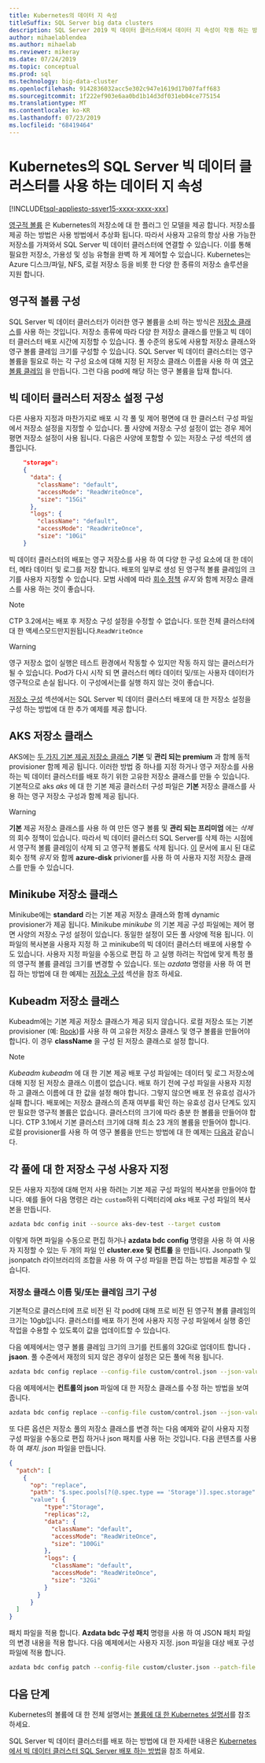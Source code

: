 ```yaml
---
title: Kubernetes의 데이터 지 속성
titleSuffix: SQL Server big data clusters
description: SQL Server 2019 빅 데이터 클러스터에서 데이터 지 속성이 작동 하는 방식에 대해 알아봅니다.
author: mihaelablendea
ms.author: mihaelab
ms.reviewer: mikeray
ms.date: 07/24/2019
ms.topic: conceptual
ms.prod: sql
ms.technology: big-data-cluster
ms.openlocfilehash: 9142836032acc5e302c947e1619d17b07faff683
ms.sourcegitcommit: 1f222ef903e6aa0bd1b14d3df031eb04ce775154
ms.translationtype: MT
ms.contentlocale: ko-KR
ms.lasthandoff: 07/23/2019
ms.locfileid: "68419464"
---
```

# <a name="data-persistence-with-sql-server-big-data-cluster-on-kubernetes"></a>Kubernetes의 SQL Server 빅 데이터 클러스터를 사용 하는 데이터 지 속성

[!INCLUDE[tsql-appliesto-ssver15-xxxx-xxxx-xxx](../includes/tsql-appliesto-ssver15-xxxx-xxxx-xxx.md)]

[영구적 볼륨](https://kubernetes.io/docs/concepts/storage/persistent-volumes/) 은 Kubernetes의 저장소에 대 한 플러그 인 모델을 제공 합니다. 저장소를 제공 하는 방법은 사용 방법에서 추상화 됩니다. 따라서 사용자 고유의 항상 사용 가능한 저장소를 가져와서 SQL Server 빅 데이터 클러스터에 연결할 수 있습니다. 이를 통해 필요한 저장소, 가용성 및 성능 유형을 완벽 하 게 제어할 수 있습니다. Kubernetes는 Azure 디스크/파일, NFS, 로컬 저장소 등을 비롯 한 다양 한 종류의 저장소 솔루션을 지원 합니다.

## <a name="configure-persistent-volumes"></a>영구적 볼륨 구성

SQL Server 빅 데이터 클러스터가 이러한 영구 볼륨을 소비 하는 방식은 [저장소 클래스](https://kubernetes.io/docs/concepts/storage/storage-classes/)를 사용 하는 것입니다. 저장소 종류에 따라 다양 한 저장소 클래스를 만들고 빅 데이터 클러스터 배포 시간에 지정할 수 있습니다. 풀 수준의 용도에 사용할 저장소 클래스와 영구 볼륨 클레임 크기를 구성할 수 있습니다. SQL Server 빅 데이터 클러스터는 영구 볼륨을 필요로 하는 각 구성 요소에 대해 지정 된 저장소 클래스 이름을 사용 하 여 [영구 볼륨 클레임](https://kubernetes.io/docs/concepts/storage/persistent-volumes/#persistentvolumeclaims) 을 만듭니다. 그런 다음 pod에 해당 하는 영구 볼륨을 탑재 합니다. 

## <a name="configure-big-data-cluster-storage-settings"></a>빅 데이터 클러스터 저장소 설정 구성

다른 사용자 지정과 마찬가지로 배포 시 각 풀 및 제어 평면에 대 한 클러스터 구성 파일에서 저장소 설정을 지정할 수 있습니다. 풀 사양에 저장소 구성 설정이 없는 경우 제어 평면 저장소 설정이 사용 됩니다. 다음은 사양에 포함할 수 있는 저장소 구성 섹션의 샘플입니다.

```json
    "storage": 
    {
      "data": {
        "className": "default",
        "accessMode": "ReadWriteOnce",
        "size": "15Gi"
      },
      "logs": {
        "className": "default",
        "accessMode": "ReadWriteOnce",
        "size": "10Gi"
    }
```

빅 데이터 클러스터의 배포는 영구 저장소를 사용 하 여 다양 한 구성 요소에 대 한 데이터, 메타 데이터 및 로그를 저장 합니다. 배포의 일부로 생성 된 영구적 볼륨 클레임의 크기를 사용자 지정할 수 있습니다. 모범 사례에 따라 [회수 정책](https://kubernetes.io/docs/concepts/storage/storage-classes/#reclaim-policy) *유지* 와 함께 저장소 클래스를 사용 하는 것이 좋습니다.

> [!NOTE]
> CTP 3.2에서는 배포 후 저장소 구성 설정을 수정할 수 없습니다. 또한 전체 클러스터에 대 한 액세스모드만지원됩니다.`ReadWriteOnce`

> [!WARNING]
> 영구 저장소 없이 실행은 테스트 환경에서 작동할 수 있지만 작동 하지 않는 클러스터가 될 수 있습니다. Pod가 다시 시작 되 면 클러스터 메타 데이터 및/또는 사용자 데이터가 영구적으로 손실 됩니다. 이 구성에서는를 실행 하지 않는 것이 좋습니다. 

[저장소 구성](#config-samples) 섹션에서는 SQL Server 빅 데이터 클러스터 배포에 대 한 저장소 설정을 구성 하는 방법에 대 한 추가 예제를 제공 합니다.

## <a name="aks-storage-classes"></a>AKS 저장소 클래스

AKS에는 [두 가지 기본 제공 저장소 클래스](https://docs.microsoft.com/azure/aks/azure-disks-dynamic-pv) **기본** 및 **관리 되는 premium** 과 함께 동적 provisioner 함께 제공 됩니다. 이러한 방법 중 하나를 지정 하거나 영구 저장소를 사용 하는 빅 데이터 클러스터를 배포 하기 위한 고유한 저장소 클래스를 만들 수 있습니다. 기본적으로 aks *aks* 에 대 한 기본 제공 클러스터 구성 파일은 **기본** 저장소 클래스를 사용 하는 영구 저장소 구성과 함께 제공 됩니다.

> [!WARNING]
> **기본** 제공 저장소 클래스를 사용 하 여 만든 영구 볼륨 및 **관리 되는 프리미엄** 에는 *삭제*의 회수 정책이 있습니다. 따라서 빅 데이터 클러스터 SQL Server를 삭제 하는 시점에서 영구적 볼륨 클레임이 삭제 되 고 영구적 볼륨도 삭제 됩니다. [이](https://docs.microsoft.com/en-us/azure/aks/concepts-storage#storage-classes) 문서에 표시 된 대로 회수 정책 *유지* 와 함께 **azure-disk** privioner를 사용 하 여 사용자 지정 저장소 클래스를 만들 수 있습니다.


## <a name="minikube-storage-class"></a>Minikube 저장소 클래스

Minikube에는 **standard** 라는 기본 제공 저장소 클래스와 함께 dynamic provisioner가 제공 됩니다. Minikube *minikube* 의 기본 제공 구성 파일에는 제어 평면 사양의 저장소 구성 설정이 있습니다. 동일한 설정이 모든 풀 사양에 적용 됩니다. 이 파일의 복사본을 사용자 지정 하 고 minikube의 빅 데이터 클러스터 배포에 사용할 수도 있습니다. 사용자 지정 파일을 수동으로 편집 하 고 실행 하려는 작업에 맞게 특정 풀의 영구적 볼륨 클레임 크기를 변경할 수 있습니다. 또는 *azdata* 명령을 사용 하 여 편집 하는 방법에 대 한 예제는 [저장소 구성](#config-samples) 섹션을 참조 하세요.

## <a name="kubeadm-storage-classes"></a>Kubeadm 저장소 클래스

Kubeadm에는 기본 제공 저장소 클래스가 제공 되지 않습니다. 로컬 저장소 또는 기본 provisioner (예: [Rook](https://github.com/rook/rook))를 사용 하 여 고유한 저장소 클래스 및 영구 볼륨을 만들어야 합니다. 이 경우 **className** 을 구성 된 저장소 클래스로 설정 합니다. 

> [!NOTE]
>  *Kubeadm kubeadm* 에 대 한 기본 제공 배포 구성 파일에는 데이터 및 로그 저장소에 대해 지정 된 저장소 클래스 이름이 없습니다. 배포 하기 전에 구성 파일을 사용자 지정 하 고 클래스 이름에 대 한 값을 설정 해야 합니다. 그렇지 않으면 배포 전 유효성 검사가 실패 합니다. 배포에는 저장소 클래스의 존재 여부를 확인 하는 유효성 검사 단계도 있지만 필요한 영구적 볼륨은 없습니다. 클러스터의 크기에 따라 충분 한 볼륨을 만들어야 합니다. CTP 3.1에서 기본 클러스터 크기에 대해 최소 23 개의 볼륨을 만들어야 합니다. 로컬 provisioner를 사용 하 여 영구 볼륨을 만드는 방법에 대 한 예제는 [다음과](https://github.com/Microsoft/sql-server-samples/tree/master/samples/features/sql-big-data-cluster/deployment/kubeadm/ubuntu) 같습니다.


## <a name="customize-storage-configurations-for-each-pool"></a>각 풀에 대 한 저장소 구성 사용자 지정

모든 사용자 지정에 대해 먼저 사용 하려는 기본 제공 구성 파일의 복사본을 만들어야 합니다. 예를 들어 다음 명령은 라는 `custom`하위 디렉터리에 *aks* 배포 구성 파일의 복사본을 만듭니다.

```bash
azdata bdc config init --source aks-dev-test --target custom
```

이렇게 하면 파일을 수동으로 편집 하거나 **azdata bdc config** 명령을 사용 하 여 사용자 지정할 수 있는 두 개의 파일 인 **cluster.exe 및** **컨트롤** 을 만듭니다. Jsonpath 및 jsonpatch 라이브러리의 조합을 사용 하 여 구성 파일을 편집 하는 방법을 제공할 수 있습니다.


### <a id="config-samples"></a>저장소 클래스 이름 및/또는 클레임 크기 구성

기본적으로 클러스터에 프로 비전 된 각 pod에 대해 프로 비전 된 영구적 볼륨 클레임의 크기는 10gb입니다. 클러스터를 배포 하기 전에 사용자 지정 구성 파일에서 실행 중인 작업을 수용할 수 있도록이 값을 업데이트할 수 있습니다.

다음 예제에서는 영구 볼륨 클레임 크기의 크기를 컨트롤의 32Gi로 업데이트 합니다 **. jsaon**. 풀 수준에서 재정의 되지 않은 경우이 설정은 모든 풀에 적용 됩니다.

```bash
azdata bdc config replace --config-file custom/control.json --json-values "$.spec.storage.data.size=100Gi"
```

다음 예제에서는 **컨트롤의 json** 파일에 대 한 저장소 클래스를 수정 하는 방법을 보여 줍니다.

```bash
azdata bdc config replace --config-file custom/control.json --json-values "$.spec.storage.data.className=<yourStorageClassName>"
```

또 다른 옵션은 저장소 풀의 저장소 클래스를 변경 하는 다음 예제와 같이 사용자 지정 구성 파일을 수동으로 편집 하거나 json 패치를 사용 하는 것입니다. 다음 콘텐츠를 사용 하 여 *패치. json* 파일을 만듭니다.

```json
{
  "patch": [
    {
      "op": "replace",
      "path": "$.spec.pools[?(@.spec.type == 'Storage')].spec.storage"
      "value": {
          "type":"Storage",
          "replicas":2,
          "data": {
            "className": "default",
            "accessMode": "ReadWriteOnce",
            "size": "100Gi"
          },
          "logs": {
            "className": "default",
            "accessMode": "ReadWriteOnce",
            "size": "32Gi"
          }
        }
      }
  ]
}
```

패치 파일을 적용 합니다. **Azdata bdc 구성 패치** 명령을 사용 하 여 JSON 패치 파일의 변경 내용을 적용 합니다. 다음 예제에서는 사용자 지정. json 파일을 대상 배포 구성 파일에 적용 합니다.

```bash
azdata bdc config patch --config-file custom/cluster.json --patch-file ./patch.json
```

## <a name="next-steps"></a>다음 단계

Kubernetes의 볼륨에 대 한 전체 설명서는 [볼륨에 대 한 Kubernetes 설명서](https://kubernetes.io/docs/concepts/storage/volumes/)를 참조 하세요.

SQL Server 빅 데이터 클러스터를 배포 하는 방법에 대 한 자세한 내용은 [Kubernetes에서 빅 데이터 클러스터 SQL Server 배포 하는 방법](deployment-guidance.md)을 참조 하세요.

